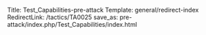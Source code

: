 Title: Test_Capabilities-pre-attack
Template: general/redirect-index
RedirectLink: /tactics/TA0025
save_as: pre-attack/index.php/Test_Capabilities/index.html